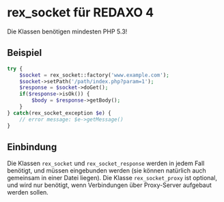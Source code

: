 rex_socket für REDAXO 4
=======================

Die Klassen benötigen mindesten PHP 5.3!

Beispiel
--------

```php
try {
    $socket = rex_socket::factory('www.example.com');
    $socket->setPath('/path/index.php?param=1');
    $response = $socket->doGet();
    if($response->isOk()) {
        $body = $response->getBody();
    }
} catch(rex_socket_exception $e) {
    // error message: $e->getMessage()
}
```

Einbindung
----------

Die Klassen `rex_socket` und `rex_socket_response` werden in jedem Fall benötigt, und müssen eingebunden werden (sie
können natürlich auch gemeinsam in einer Datei liegen).
Die Klasse `rex_socket_proxy` ist optional, und wird nur benötigt, wenn Verbindungen über Proxy-Server aufgebaut werden
sollen.
